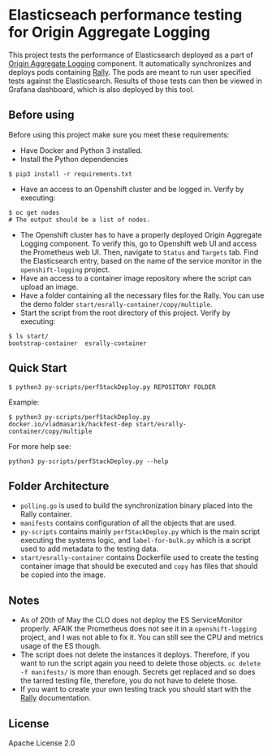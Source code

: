 # Elasticseach performance testing for Origin Aggregate Logging

This project tests the performance of Elasticsearch deployed as a part of [Origin Aggregate Logging](https://github.com/openshift/origin-aggregated-logging) component. It automatically synchronizes and deploys pods containing [Rally](https://github.com/elastic/rally). The pods are meant to run user specified tests against the Elasticsearch. Results of those tests can then be viewed in Grafana dashboard, which is also deployed by this tool.

## Before using

Before using this project make sure you meet these requirements:

- Have Docker and Python 3 installed.
- Install the Python dependencies
```
$ pip3 install -r requirements.txt
```
- Have an access to an Openshift cluster and be logged in. Verify by executing:
```
$ oc get nodes
# The output should be a list of nodes.
```
- The Openshift cluster has to have a properly deployed Origin Aggregate Logging component. To verify this, go to Openshift web UI and access the Prometheus web UI. Then, navigate to `Status` and `Targets` tab. Find the Elasticsearch entry, based on the name of the service monitor in the `openshift-logging` project.
- Have an access to a container image repository where the script can upload an image.
- Have a folder containing all the necessary files for the Rally. You can use the demo folder `start/esrally-container/copy/multiple`.
- Start the script from the root directory of this project. Verify by executing:
```
$ ls start/
bootstrap-container  esrally-container
```

## Quick Start

```
$ python3 py-scripts/perfStackDeploy.py REPOSITORY FOLDER
```
Example:
```
$ python3 py-scripts/perfStackDeploy.py docker.io/vladmasarik/hackfest-dep start/esrally-container/copy/multiple
```
For more help see:
```
python3 py-scripts/perfStackDeploy.py --help
```

## Folder Architecture

- `polling.go` is used to build the synchronization binary placed into the Rally container.
- `manifests` contains configuration of all the objects that are used.
- `py-scripts` contains mainly `perfStackDeploy.py` which is the main script executing the systems logic, and `label-for-bulk.py` which is a script used to add metadata to the testing data.
- `start/esrally-container` contains Dockerfile used to create the testing container image that should be executed and `copy` has files that should be copied into the image.

## Notes

- As of 20th of May the CLO does not deploy the ES ServiceMonitor properly. AFAIK the Prometheus does not see it in a `openshift-logging` project, and I was not able to fix it. You can still see the CPU and metrics usage of the ES though.
- The script does not delete the instances it deploys. Therefore, if you want to run the script again you need to delete those objects. `oc delete -f manifests/` is more than enough. Secrets get replaced and so does the tarred testing file, therefore, you do not have to delete those.
- If you want to create your own testing track you should start with the [Rally](https://esrally.readthedocs.io/en/stable/track.html) documentation.

## License

Apache License 2.0